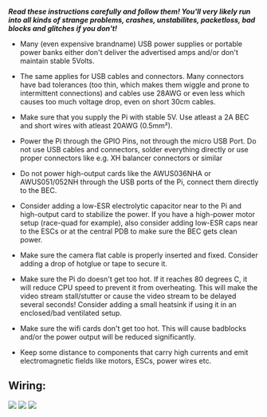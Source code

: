 _**Read these instructions carefully and follow them! You'll very likely run into all kinds of strange problems, crashes, unstabilites, packetloss, bad blocks and glitches if you don't!**_

- Many (even expensive brandname) USB power supplies or portable power banks either don't deliver the advertised amps and/or don't maintain stable 5Volts. 

- The same applies for USB cables and connectors. Many connectors have bad tolerances (too thin, which makes them wiggle and prone to intermittent connections) and cables use 28AWG or even less which causes too much voltage drop, even on short 30cm cables.

- Make sure that you supply the Pi with stable 5V. Use atleast a 2A BEC and short wires with atleast 20AWG (0.5mm²). 

- Power the Pi through the GPIO Pins, not through the micro USB Port. Do not use USB cables and connectors, solder everything directly or use proper connectors like e.g. XH balancer connectors or similar

- Do not power high-output cards like the AWUS036NHA or AWUS051/052NH through the USB ports of the Pi, connect them directly to the BEC. 

- Consider adding a low-ESR electrolytic capacitor near to the Pi and high-output card to stabilize the power. If you have a high-power motor setup (race-quad for example), also consider adding low-ESR caps near to the ESCs or at the central PDB to make sure the BEC gets clean power.

- Make sure the camera flat cable is properly inserted and fixed. Consider adding a drop of hotglue or tape to secure it.

- Make sure the Pi do doesn't get too hot. If it reaches 80 degrees C, it will reduce CPU speed to prevent it from overheating. This will make the video stream stall/stutter or cause the video stream to be delayed several seconds! Consider adding a small heatsink if using it in an enclosed/bad ventilated setup.

- Make sure the wifi cards don't get too hot. This will cause badblocks and/or the power output will be reduced significantly.

- Keep some distance to components that carry high currents and emit electromagnetic fields like motors, ESCs, power wires etc.

## Wiring:

![](https://raw.githubusercontent.com/bortek/EZ-WifiBroadcast/master/wiki-content/Pi0-Wiring-small.jpg)
![](https://raw.githubusercontent.com/bortek/EZ-WifiBroadcast/master/wiki-content/Pi3-Wiring-small.jpg)
![](https://raw.githubusercontent.com/bortek/EZ-WifiBroadcast/master/wiki-content/052nh-wiring.jpg)

